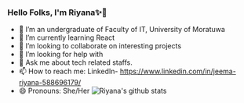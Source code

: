 ### Hello Folks, I'm Riyana✨👋

- 🔭 I’m an undergraduate of Faculty of IT, University of Moratuwa
- 🌱 I’m currently learning React
- 👯 I’m looking to collaborate on interesting projects
- 🤔 I’m looking for help with 
- 💬 Ask me about tech related staffs.
- 📫 How to reach me: LinkedIn- https://www.linkedin.com/in/jeema-riyana-588696179/
- 😄 Pronouns: She/Her
![Riyana's github stats](https://github-readme-stats.vercel.app/api?username=Riyana6&show_icons=true&theme=radical)
